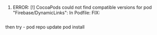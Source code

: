 1. ERROR: [!] CocoaPods could not find compatible versions for pod "Firebase/DynamicLinks": In Podfile:
   FIX:
   ``` rm -rf ~/.cocoapods/repos/trunk
then try - pod repo update
pod install
```

